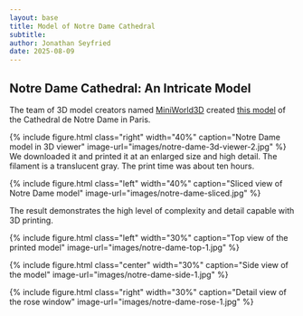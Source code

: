 ```yaml
---
layout: base
title: Model of Notre Dame Cathedral
subtitle:
author: Jonathan Seyfried
date: 2025-08-09
---
```


## Notre Dame Cathedral: An Intricate Model

The team of 3D model creators named [MiniWorld3D](https://www.printables.com/@MiniWorld3D) created [this model](https://www.printables.com/model/274437-notre-dame-de-paris-france/files) of the Cathedral de Notre Dame in Paris.

{% include figure.html
  class="right"
  width="40%"
  caption="Notre Dame model in 3D viewer"
  image-url="images/notre-dame-3d-viewer-2.jpg"
%}
<br style="clear: both">
We downloaded it and printed it at an enlarged size and high detail. The filament is a translucent gray. The print time was about ten hours. 

{% include figure.html
  class="left"
  width="40%"
  caption="Sliced view of Notre Dame model"
  image-url="images/notre-dame-sliced.jpg"
%}

The result demonstrates the high level of complexity and detail capable with 3D printing.

{% include figure.html
  class="left"
  width="30%"
  caption="Top view of the printed model"
  image-url="images/notre-dame-top-1.jpg"
%}

{% include figure.html
  class="center"
  width="30%"
  caption="Side view of the model"
  image-url="images/notre-dame-side-1.jpg"
%}

{% include figure.html
  class="right"
  width="30%"
  caption="Detail view of the rose window"
  image-url="images/notre-dame-rose-1.jpg"
%}